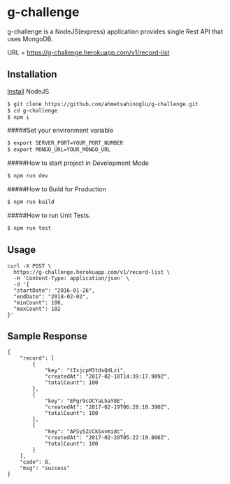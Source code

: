 # g-challenge

g-challenge is a NodeJS(express) application provides single Rest API that uses MongoDB.

URL = https://g-challenge.herokuapp.com/v1/record-list

## Installation

[Install](https://nodejs.org/en/) NodeJS


```bash
$ git clone https://github.com/ahmetsahinoglu/g-challenge.git
$ cd g-challenge
$ npm i
```
#####Set your environment variable
```bash
$ export SERVER_PORT=YOUR_PORT_NUMBER
$ export MONGO_URL=YOUR_MONGO_URL
```
#####How to start project in Development Mode
```bash
$ npm run dev
```

#####How to Build for Production
```bash
$ npm run build
```
#####How to run Unit Tests.
```bash
$ npm run test
```

## Usage

```
curl -X POST \
  https://g-challenge.herokuapp.com/v1/record-list \
  -H 'Content-Type: application/json' \
  -d '{ 
  "startDate": "2016-01-26", 
  "endDate": "2018-02-02", 
  "minCount": 100, 
  "maxCount": 102 
}'
```

## Sample Response
```
{
    "record": [
        {
            "key": "tIxjcpM3tdxQdLzi",
            "createdAt": "2017-02-18T14:39:17.909Z",
            "totalCount": 100
        },
        {
            "key": "EPgr9cOCYaLhaY8E",
            "createdAt": "2017-02-19T06:28:18.390Z",
            "totalCount": 100
        },
        {
            "key": "APSy5ZcCkSxvmidc",
            "createdAt": "2017-02-20T05:22:19.806Z",
            "totalCount": 100
        }
    ],
    "code": 0,
    "msg": "success"
}
```
